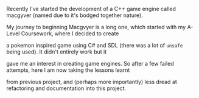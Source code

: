 Recently I've started the development of a C++ game engine called macgyver (named due to it's bodged together nature).

My journey to beginning Macgvyer is a long one, which started with my A-Level Coursework, where I decided to create

a pokemon inspired game using C# and SDL (there was a lot of `unsafe` being used). It didn't entirely work but it

gave me an interest in creating game engines. So after a few failed attempts, here I am now taking the lessons learnt

from previous project, and (perhaps more importantly) less dread at refactoring and documentation into this project.
